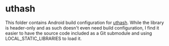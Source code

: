 # uthash

This folder contains Android build configuration for [uthash](http://troydhanson.github.io/uthash/). While the library is header-only and as such doesn't even need build configuration, I find it easier to have the source code included as a Git submodule and using LOCAL_STATIC_LIBRARIES to load it.
